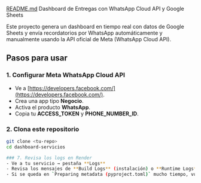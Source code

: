 [README.md](https://github.com/user-attachments/files/21724944/README.md)
Dashboard de Entregas con WhatsApp Cloud API y Google Sheets

Este proyecto genera un dashboard en tiempo real con datos de Google Sheets y envía recordatorios por WhatsApp automáticamente y manualmente usando la API oficial de Meta (WhatsApp Cloud API).

## Pasos para usar

### 1. Configurar Meta WhatsApp Cloud API
- Ve a [https://developers.facebook.com/](https://developers.facebook.com/).
- Crea una app tipo **Negocio**.
- Activa el producto **WhatsApp**.
- Copia tu **ACCESS_TOKEN** y **PHONE_NUMBER_ID**.

### 2. Clona este repositorio
```bash
git clone <tu-repo>
cd dashboard-servicios

### 7. Revisa los logs en Render
- Ve a tu servicio → pestaña **Logs**
- Revisa los mensajes de **Build Logs** (instalación) o **Runtime Logs** (errores en la app)
- Si se queda en `Preparing metadata (pyproject.toml)` mucho tiempo, vuelve a hacer un **Manual Deploy** en pestaña **Deploys**

